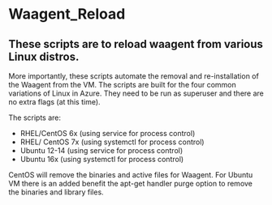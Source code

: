# Waagent_Reload

## These scripts are to reload waagent from various Linux distros. 

More importantly, these scripts automate the removal and re-installation of the Waagent from the VM.   The scripts are built for the four common variations of Linux in Azure.
They need to be run as superuser and there are no extra flags (at this time).

The scripts are:
   - RHEL/CentOS 6x (using service for process control)
   - RHEL/ CentOS 7x (using systemctl for process control)
   - Ubuntu 12-14 (using service for process control)
   - Ubuntu 16x (using systemctl for process control)

CentOS will remove the binaries and active files for Waagent.
For Ubuntu VM there is an added benefit the apt-get handler purge option to remove the binaries and library files.
